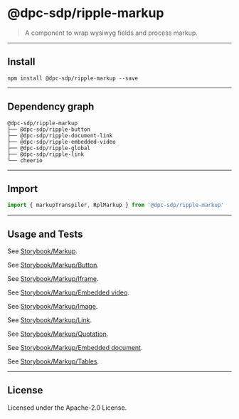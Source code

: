 # @dpc-sdp/ripple-markup

> A component to wrap wysiwyg fields and process markup.

--------------------------------------------------------------------------------

## Install

```shell
npm install @dpc-sdp/ripple-markup --save
```

--------------------------------------------------------------------------------

## Dependency graph

```shell
@dpc-sdp/ripple-markup
├── @dpc-sdp/ripple-button
├── @dpc-sdp/ripple-document-link
├── @dpc-sdp/ripple-embedded-video
├── @dpc-sdp/ripple-global
├── @dpc-sdp/ripple-link
└── cheerio
```

--------------------------------------------------------------------------------

## Import

```js
import { markupTranspiler, RplMarkup } from '@dpc-sdp/ripple-markup'
```

--------------------------------------------------------------------------------

## Usage and Tests

See [Storybook/Markup](https://ripple.sdp.vic.gov.au/?selectedKind=Organisms/Markup&selectedStory=Markup).

See [Storybook/Markup/Button](https://ripple.sdp.vic.gov.au/?selectedKind=Organisms/Markup&selectedStory=Markup/Button).

See [Storybook/Markup/Iframe](https://ripple.sdp.vic.gov.au/?selectedKind=Organisms/Markup&selectedStory=Markup/Iframe).

See [Storybook/Markup/Embedded video](https://ripple.sdp.vic.gov.au/?selectedKind=Organisms/Markup&selectedStory=Markup/Embedded%20video).

See [Storybook/Markup/Image](https://ripple.sdp.vic.gov.au/?selectedKind=Organisms/Markup&selectedStory=Markup/Image).

See [Storybook/Markup/Link](https://ripple.sdp.vic.gov.au/?selectedKind=Organisms/Markup&selectedStory=Markup/Link).

See [Storybook/Markup/Quotation](https://ripple.sdp.vic.gov.au/?selectedKind=Organisms/Markup&selectedStory=Markup/Quotation).

See [Storybook/Markup/Embedded document](https://ripple.sdp.vic.gov.au/?selectedKind=Organisms/Markup&selectedStory=Markup/Embedded%20document).

See [Storybook/Markup/Tables](https://ripple.sdp.vic.gov.au/?selectedKind=Organisms/Markup&selectedStory=Markup/Tables).

--------------------------------------------------------------------------------

## License

Licensed under the Apache-2.0 License.
